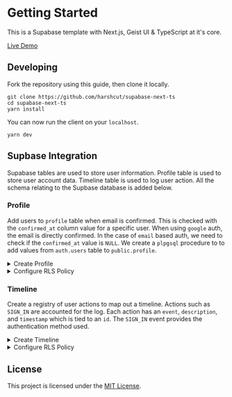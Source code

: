 # Getting Started

This is a Supabase template with Next.js, Geist UI & TypeScript at it's core.

[Live Demo](https://supabase-next-ts.vercel.app/)

## Developing

Fork the repository using this guide, then clone it locally.

```shell
git clone https://github.com/harshcut/supabase-next-ts
cd supabase-next-ts
yarn install
```

You can now run the client on your `localhost`.

```shell
yarn dev
```

## Supbase Integration

Supabase tables are used to store user information. Profile table is used to store user account data. Timeline table is used to log user action. All the schema relating to the Supbase database is added below.

### Profile

Add users to `profile` table when email is confirmed. This is checked with the `confirmed_at` column value for a specific user. When using `google` auth, the email is directly confirmed. In the case of `email` based auth, we need to check if the `confirmed_at` value is `NULL`. We create a `plpgsql` procedure to to add values from `auth.users` table to `public.profile`.

<details>
<summary>Create Profile</summary>

```sql
CREATE TABLE public.profile (
  id UUID REFERENCES auth.users PRIMARY KEY,
  email TEXT NOT NULL,
  provider TEXT NOT NULL,
  full_name TEXT,
  avatar_type TEXT NOT NULL DEFAULT 'marble',
  pin TEXT,
  confirmed_at TIMESTAMP WITH TIME ZONE DEFAULT Timezone('utc'::text, Now()) NOT NULL,
  created_at TIMESTAMP WITH TIME ZONE DEFAULT Timezone('utc'::text, Now()) NOT NULL
);

CREATE OR REPLACE FUNCTION public.create_new_profile()
returns TRIGGER AS $$
BEGIN
INSERT INTO public.profile
(
  id,
  email,
  provider,
  full_name,
  confirmed_at,
  created_at
)
VALUES
(
  new.id,
  new.email,
  new.raw_app_meta_data->>'provider',
  new.raw_user_meta_data->>'full_name',
  new.confirmed_at,
  new.created_at
);
return new;
end;$$ language plpgsql security definer;

CREATE TRIGGER on_google_auth AFTER
INSERT ON auth.users FOR EACH ROW WHEN (
new.confirmed_at IS NOT NULL
) EXECUTE PROCEDURE public.create_new_profile();

CREATE TRIGGER on_email_auth AFTER
UPDATE OF confirmed_at ON auth.users FOR EACH ROW
EXECUTE PROCEDURE public.create_new_profile();
```

</details>

<details>
<summary>Configure RLS Policy</summary>

```sql
ALTER TABLE public.profile ENABLE ROW LEVEL SECURITY;

CREATE POLICY "Enable select for profile based on id"
ON public.profile FOR SELECT
USING (auth.uid() = id);

CREATE POLICY "Enable update for profile based on id"
ON public.profile FOR UPDATE
USING (auth.uid() = id) WITH CHECK (auth.email() = email);
```

</details>

### Timeline

Create a registry of user actions to map out a timeline. Actions such as `SIGN_IN` are accounted for the log. Each action has an `event`, `description`, and `timestamp` which is tied to an `id`. The `SIGN_IN` event provides the authentication method used.

<details>
<summary>Create Timeline</summary>

```sql
CREATE TABLE timeline (
  task SERIAL NOT NULL PRIMARY KEY,
  id UUID NOT NULL,
  event TEXT NOT NULL,
  description TEXT,
  timestamp TIMESTAMP WITH TIME ZONE DEFAULT Timezone('utc'::text, Now()) NOT NULL
);

CREATE OR REPLACE FUNCTION public.add_sign_in()
returns TRIGGER AS $$
BEGIN
INSERT INTO public.timeline
(
  id,
  event,
  description,
  timestamp
)
VALUES
(
  new.id,
  'SIGN_IN',
  new.raw_app_meta_data->>'provider',
  new.last_sign_in_at
);
return new;
end;$$ language plpgsql security definer;

CREATE TRIGGER on_sign_in AFTER INSERT OR UPDATE
OF last_sign_in_at ON auth.users FOR EACH ROW WHEN (
  new.last_sign_in_at IS NOT NULL
) EXECUTE PROCEDURE public.add_sign_in();

CREATE OR REPLACE FUNCTION public.add_name_change()
returns TRIGGER AS $$
BEGIN
INSERT INTO public.timeline
(
  id,
  event,
  description,
  timestamp
)
VALUES
(
  new.id,
  'NAME_CHANGE',
  new.full_name,
  current_timestamp
);
return new;
end;$$ language plpgsql security definer;

CREATE TRIGGER on_name_change AFTER UPDATE
OF full_name ON public.profile FOR EACH ROW
EXECUTE PROCEDURE public.add_name_change();

CREATE OR REPLACE FUNCTION public.add_avatar_change()
returns TRIGGER AS $$
BEGIN
INSERT INTO public.timeline
(
  id,
  event,
  description,
  timestamp
)
VALUES
(
  new.id,
  'AVATAR_CHANGE',
  new.avatar_type,
  current_timestamp
);
return new;
end;$$ language plpgsql security definer;

CREATE TRIGGER on_avatar_change AFTER UPDATE
OF avatar_type ON public.profile FOR EACH ROW
EXECUTE PROCEDURE public.add_avatar_change();
```

</details>

<details>
<summary>Configure RLS Policy</summary>

```sql
ALTER TABLE public.timeline ENABLE ROW LEVEL SECURITY;

CREATE POLICY "Enable select for timeline based on id"
ON public.timeline FOR SELECT
USING (auth.uid() = id);
```

</details>

## License

This project is licensed under the [MIT License](https://github.com/harshcut/supabase-next-ts/blob/main/LICENSE).
